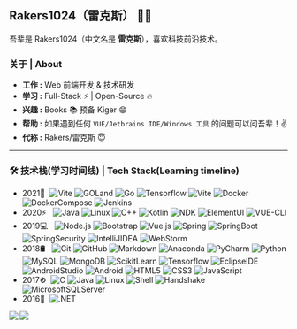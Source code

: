 <!-- ### Hi there 👋 -->

<!--
**Rakers1024/Rakers1024** is a ✨ _special_ ✨ repository because its `README.md` (this file) appears on your GitHub profile.

Here are some ideas to get you started:

- 🔭 I’m currently working on ...
- 🌱 I’m currently learning ...
- 👯 I’m looking to collaborate on ...
- 🤔 I’m looking for help with ...
- 💬 Ask me about ...
- 📫 How to reach me: ...
- 😄 Pronouns: ...
- ⚡ Fun fact: ...
-->

## Rakers1024（雷克斯） 👨‍💻

吾辈是 Rakers1024（中文名是 **雷克斯**），喜欢科技前沿技术。

### 关于 | About

- **工作 :** Web 前端开发 & 技术研发
- **学习 :** Full-Stack :zap: | Open-Source :fire:
- **兴趣 :** Books :books: 预备 Kiger 😄
- **帮助 :** 如果遇到任何 `VUE/Jetbrains IDE/Windows 工具` 的问题可以问吾辈！:v:
- **代称 :** Rakers/雷克斯 :innocent:

---

### 🛠 技术栈(学习时间线) | Tech Stack(Learning timeline)

- 2021🚀 &#160;![Vite](https://img.shields.io/badge/2.0-Vite-333333?style=flat&logo=Vite)
![GOLand](https://img.shields.io/badge/-GOLand-333333?style=flat&logo=GOLand)
![Go](https://img.shields.io/badge/-Go-333333?style=flat&logo=Go)
![Tensorflow](https://img.shields.io/badge/2.0-Tensorflow-333333?style=flat&logo=Tensorflow)
![Vite](https://img.shields.io/badge/2.0-Vite-333333?style=flat&logo=Vite)
![Docker](https://img.shields.io/badge/-Docker-333333?style=flat&logo=Docker)
![DockerCompose](https://img.shields.io/badge/-DockerCompose-333333?style=flat&logo=Docker)
![Jenkins](https://img.shields.io/badge/-Jenkins-333333?style=flat&logo=Jenkins)
- 2020⚡️ &#160; ![Java](https://img.shields.io/badge/-Java-333333?style=flat&logo=Java&logoColor=007396)
![Linux](https://img.shields.io/badge/-Linux-333333?style=flat&logo=Linux&logoColor=FCC624)
![C++](https://img.shields.io/badge/-C++-333333?style=flat&logo=C%2b%2b)
![Kotlin](https://img.shields.io/badge/-Kotlin-333333?style=flat&logo=Kotlin)
![NDK](https://img.shields.io/badge/-NDK-333333?style=flat&logo=NDK)
![ElementUI](https://img.shields.io/badge/-ElementUI-333333?style=flat&logo=Element)
![VUE-CLI](https://img.shields.io/badge/-VueCli-333333?style=flat&logo=Vue.js)
- 2019💻 &#160; ![Node.js](https://img.shields.io/badge/-Node.js-333333?style=flat&logo=node.js)
![Bootstrap](https://img.shields.io/badge/-Bootstrap-333333?style=flat&logo=bootstrap&logoColor=563D7C)
![Vue.js](https://img.shields.io/badge/2.0-VueJS-333333?style=flat&logo=Vue.js)
![Spring](https://img.shields.io/badge/-Spring-333333?style=flat&logo=Spring)
![SpringBoot](https://img.shields.io/badge/-SpringBoot-333333?style=flat&logo=SpringBoot)
![SpringSecurity](https://img.shields.io/badge/-SpringSecurity-333333?style=flat&logo=SpringSecurity)
![IntelliJIDEA](https://img.shields.io/badge/-IntelliJIDEA-333333?style=flat&logo=IntelliJIDEA)
![WebStorm](https://img.shields.io/badge/-WebStorm-333333?style=flat&logo=WebStorm)
- 2018🛢 &#160; ![Git](https://img.shields.io/badge/-Git-333333?style=flat&logo=git)
![GitHub](https://img.shields.io/badge/-GitHub-333333?style=flat&logo=github)
![Markdown](https://img.shields.io/badge/-Markdown-333333?style=flat&logo=markdown)
![Anaconda](https://img.shields.io/badge/-Anaconda-333333?style=flat&logo=Anaconda)
![PyCharm](https://img.shields.io/badge/-PyCharm-333333?style=flat&logo=PyCharm)
![Python](https://img.shields.io/badge/-Python-333333?style=flat&logo=python)
![MySQL](https://img.shields.io/badge/-MySQL-333333?style=flat&logo=mysql)
![MongoDB](https://img.shields.io/badge/-MongoDB-333333?style=flat&logo=mongodb)
![ScikitLearn](https://img.shields.io/badge/-ScikitLearn-333333?style=flat&logo=scikit-learn)
![Tensorflow](https://img.shields.io/badge/1.0-Tensorflow-333333?style=flat&logo=Tensorflow)
![EclipseIDE](https://img.shields.io/badge/-Eclipse-333333?style=flat&logo=EclipseIDE)
![AndroidStudio](https://img.shields.io/badge/-AndroidStudio-333333?style=flat&logo=AndroidStudio)
![Android](https://img.shields.io/badge/-Android-333333?style=flat&logo=Android)
![HTML5](https://img.shields.io/badge/-HTML5-333333?style=flat&logo=HTML5)
![CSS3](https://img.shields.io/badge/-CSS3-333333?style=flat&logo=CSS3)
![JavaScript](https://img.shields.io/badge/-JavaScript-333333?style=flat&logo=JavaScript)
- 2017⚙️ &#160;![C](https://img.shields.io/badge/-C-333333?style=flat&logo=C)
![Java](https://img.shields.io/badge/-Java-333333?style=flat&logo=Java&logoColor=007396)
![Linux](https://img.shields.io/badge/-Linux-333333?style=flat&logo=Linux&logoColor=FCC624)
![Shell](https://img.shields.io/badge/-Shell-333333?style=flat&logo=PowerShell)
![Handshake](https://img.shields.io/badge/-Handshake-333333?style=flat&logo=Handshake)
![MicrosoftSQLServer](https://img.shields.io/badge/-SQLServer-333333?style=flat&logo=MicrosoftSQLServer)
- 2016🌱 &#160;![.NET](https://img.shields.io/badge/-.NET-333333?style=flat&logo=.NET)

<img align="left" src="https://github-readme-stats.vercel.app/api/top-langs/?username=rakers1024&theme=tokyonight" />
<img align="left" src="https://github-readme-stats.vercel.app/api?username=rakers1024&show_icons=true&theme=tokyonight&line_height=40&v=5" />

